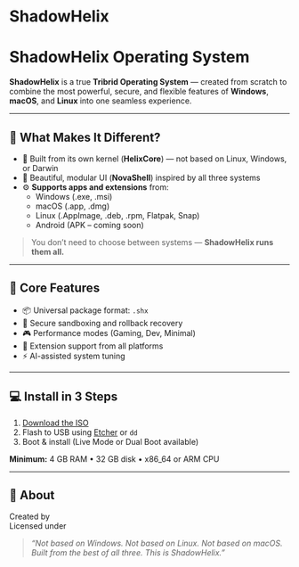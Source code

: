 # ShadowHelix
# ShadowHelix Operating System

**ShadowHelix** is a true **Tribrid Operating System** — created from scratch to combine the most powerful, secure, and flexible features of **Windows**, **macOS**, and **Linux** into one seamless experience.

---

## 🌟 What Makes It Different?

- 🧠 Built from its own kernel (**HelixCore**) — not based on Linux, Windows, or Darwin
- 🎨 Beautiful, modular UI (**NovaShell**) inspired by all three systems
- ⚙️ **Supports apps and extensions** from:
  - Windows (.exe, .msi)
  - macOS (.app, .dmg)
  - Linux (.AppImage, .deb, .rpm, Flatpak, Snap)
  - Android (APK – coming soon)

> You don’t need to choose between systems — **ShadowHelix runs them all.**

---

## 🔧 Core Features

- 📦 Universal package format: `.shx`
- 🔐 Secure sandboxing and rollback recovery
- 🎮 Performance modes (Gaming, Dev, Minimal)
- 🧩 Extension support from all platforms
- ⚡ AI-assisted system tuning

---

## 💻 Install in 3 Steps

1. [Download the ISO](https://github.com/yourusername/ShadowHelix/releases)  
2. Flash to USB using [Etcher](https://etcher.io) or `dd`  
3. Boot & install (Live Mode or Dual Boot available)

**Minimum:** 4 GB RAM • 32 GB disk • x86_64 or ARM CPU

---

## 💬 About

Created by   
Licensed under

> _“Not based on Windows. Not based on Linux. Not based on macOS.  
> Built from the best of all three. This is ShadowHelix.”_

